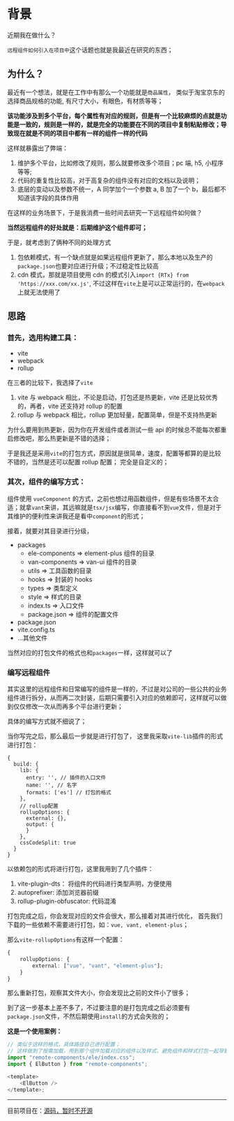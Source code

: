 # 背景

近期我在做什么？

`远程组件如何引入在项目中`这个话题也就是我最近在研究的东西；

## 为什么？

最近有一个想法，就是在工作中有那么一个功能就是`商品属性`， 类似于淘宝京东的选择商品规格的功能, 有尺寸大小，有眼色，有材质等等；

**该功能涉及到多个平台，每个属性有对应的规则，但是有一个比较麻烦的点就是功能是一致的，规则是一样的，就是完全的功能要在不同的项目中复制粘贴修改；导致现在就是不同的项目中都有一样的组件一样的代码**

这样就暴露出了弊端：

1. 维护多个平台，比如修改了规则，那么就要修改多个项目；pc 端, h5, 小程序等等;
2. 代码的重复性比较高，对于高复杂的组件没有对应的文档以及说明；
3. 底层的变动以及参数不统一，A 同学加个一个参数 a, B 加了一个 b，最后都不知道该字段的具体作用

在这样的业务场景下，于是我消费一些时间去研究一下远程组件如何做？

**当然远程组件的好处就是：后期维护这个组件即可；**

于是，就考虑到了俩种不同的处理方式

1. 包依赖模式，有一个缺点就是如果远程组件更新了，那么本地以及生产的`package.json`也要对应进行升级；不过稳定性比较高
2. cdn 模式，那就是项目使用 cdn 的模式引入`import {RTx} from 'https://xxx.com/xx.js'`, 不过这样在`vite`上是可以正常运行的，在`webpack`上就无法使用了

## 思路

### 首先，选用构建工具：

- vite
- webpack
- rollup

在三者的比较下，我选择了`vite`

1. vite 与 webpack 相比，不论是启动，打包还是热更新，vite 还是比较优秀的，再者，vite 还支持对 rollup 的配置
2. rollup 与 webpack 相比，rollup 更加轻量，配置简单，但是不支持热更新

为什么要用到热更新，因为你在开发组件或者测试一些 api 的时候总不能每次都重启修改吧，那么热更新是不错的选择；

于是我还是采用`vite`的打包方式，原因就是很简单，速度，配置等都算的是比较不错的，当然是还可以配置 rollup 配置； 完全是自定义的；

### 其次，组件的编写方式：

组件使用 `vueComponent` 的方式，之前也想过用函数组件，但是有些场景不太合适；就拿`vant`来讲，其远嘛就是`tsx/jsx`编写，你直接看不到`vue`文件，但是对于其维护的便利性来讲我还是看中`component`的形式；

接着，就要对其目录进行分级，

- packages
  - ele-components => element-plus 组件的目录
  - van-components => van-ui 组件的目录
  - utils => 工具函数的目录
  - hooks => 封装的 hooks
  - types => 类型定义
  - style => 样式的目录
  - index.ts => 入口文件
  - package.json => 组件的配置文件
- package.json
- vite.config.ts
- ...其他文件

当然对应的打包文件的格式也和`packages`一样，这样就可以了

### 编写远程组件

其实这里的远程组件和日常编写的组件是一样的，不过是对公司的一些公共的业务组件进行拆分，从而再二次封装，后期只需要引入对应的依赖即可，这样就可以做到仅仅修改一次从而再多个平台进行更新；

具体的编写方式就不细说了；

当你写完之后，那么最后一步就是进行打包了， 这里我采取`vite-lib`插件的形式进行打包：

```JS
{
  build: {
    lib: {
      entry: '', // 插件的入口文件
      name: '', // 名字
      formats: ['es'] // 打包的格式
    },
    // rollup配置
    rollupOptions: {
      external: {},
      output: {
      }
    },
    cssCodeSplit: true
  }
}
```

以依赖包的形式将进行打包，这里我用到了几个插件：

1. vite-plugin-dts： 将组件的代码进行类型声明，方便使用
2. autoprefixer: 添加浏览器前缀
3. rollup-plugin-obfuscator: 代码混淆

打包完成之后，你会发现对应的文件会很大，那么接着对其进行优化， 首先我们下载的一些依赖不需要进行打包，如：`vue, vant, element-plus`；

那么`vite-rollupOptions`有这样一个配置：

```ts
{
	rollupOptions: {
		external: ["vue", "vant", "element-plus"];
	}
}
```

那么重新打包，观察其文件大小，你会发现比之前的文件小了很多；

到了这一步基本上差不多了，不过要注意的是打包完成之后必须要有`package.json`文件，不然后期使用`install`的方式会失败的；

**这是一个使用案例：**

```ts
// 类似于这样的格式，具体路径自己进行配置；
// 这样做到了按需加载，用到那个组件加载对应的组件以及样式，避免组件和样式打包一起导致文件加载时间过长的情况
import "remote-components/ele/index.css";
import { ElButton } from "remote-components";

<template>
	<ElButton />
</template>;
```

---

目前项目在：[源码，暂时不开源](https://github.com/wangxiaoze-view/remote-components)
